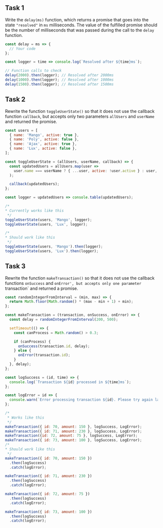 ## Task 1

Write the `delay(ms)` function, which returns a promise that goes into the state
`"resolved"` in `ms` milliseconds. The value of the fulfilled promise should
be the number of milliseconds that was passed during the call to the `delay` function.

```js
const delay = ms => {
  // Your code
};

const logger = time => console.log(`Resolved after ${time}ms`);

// Function calls to check
delay(2000).then(logger); // Resolved after 2000ms
delay(1000).then(logger); // Resolved after 1000ms
delay(1500).then(logger); // Resolved after 1500ms
```

## Task 2

Rewrite the function `toggleUserState()` so that it does not use
the callback function `callback`, but accepts only two parameters `allUsers` and
`userName` and returned the promise.

```js
const users = [
  { name: 'Mango', active: true },
  { name: 'Poly', active: false },
  { name: 'Ajax', active: true },
  { name: 'Lux', active: false },
];

const toggleUserState = (allUsers, userName, callback) => {
  const updatedUsers = allUsers.map(user =>
    user.name === userName ? { ...user, active: !user.active } : user,
  );

  callback(updatedUsers);
};

const logger = updatedUsers => console.table(updatedUsers);

/*
* Currently works like this
 */
toggleUserState(users, 'Mango', logger);
toggleUserState(users, 'Lux', logger);

/*
* Should work like this
 */
toggleUserState(users, 'Mango').then(logger);
toggleUserState(users, 'Lux').then(logger);
```

## Task 3

Rewrite the function `makeTransaction()` so that it does not use
the callback functions `onSuccess` and `onError', but accepts only one parameter
`transaction` and returned a promise.

```js
const randomIntegerFromInterval = (min, max) => {
  return Math.floor(Math.random() * (max - min + 1) + min);
};

const makeTransaction = (transaction, onSuccess, onError) => {
  const delay = randomIntegerFromInterval(200, 500);

  setTimeout(() => {
    const canProcess = Math.random() > 0.3;

    if (canProcess) {
      onSuccess(transaction.id, delay);
    } else {
      onError(transaction.id);
    }
  }, delay);
};

const logSuccess = (id, time) => {
  console.log(`Transaction ${id} processed in ${time}ms`);
};

const logError = id => {
  console.warn(`Error processing transaction ${id}. Please try again later.`);
};

/*
 * Works like this
 */
makeTransaction({ id: 70, amount: 150 }, logSuccess, LogError);
makeTransaction({ id: 71, amount: 230 }, logSuccess, LogError);
makeTransaction({id: 72, amount: 75 }, logSuccess, LogError);
makeTransaction({ id: 73, amount: 100 }, logSuccess, LogError);
/*
* Should work like this
 */
makeTransaction({ id: 70, amount: 150 })
  .then(logSuccess)
  .catch(logError);

makeTransaction({ id: 71, amount: 230 })
  .then(logSuccess)
  .catch(logError);

makeTransaction({ id: 72, amount: 75 })
  .then(logSuccess)
  .catch(logError);

makeTransaction({ id: 73, amount: 100 })
  .then(logSuccess)
  .catch(logError);
```
